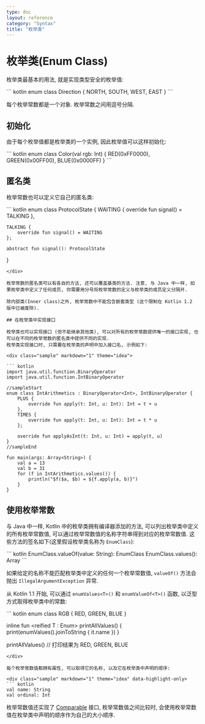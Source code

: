 ```yaml
---
type: doc
layout: reference
category: "Syntax"
title: "枚举类"
---
```


# 枚举类(Enum Class)

枚举类最基本的用法, 就是实现类型安全的枚举值:

<div class="sample" markdown="1" theme="idea" data-highlight-only>
``` kotlin
enum class Direction {
    NORTH, SOUTH, WEST, EAST
}
```
</div>

每个枚举常数都是一个对象. 枚举常数之间用逗号分隔.

## 初始化

由于每个枚举值都是枚举类的一个实例, 因此枚举值可以这样初始化:

<div class="sample" markdown="1" theme="idea" data-highlight-only>
``` kotlin
enum class Color(val rgb: Int) {
        RED(0xFF0000),
        GREEN(0x00FF00),
        BLUE(0x0000FF)
}
```
</div>

## 匿名类

枚举常数也可以定义它自己的匿名类:

<div class="sample" markdown="1" theme="idea" data-highlight-only>
``` kotlin
enum class ProtocolState {
    WAITING {
        override fun signal() = TALKING
    },

    TALKING {
        override fun signal() = WAITING
    };

    abstract fun signal(): ProtocolState
}
```
</div>

枚举常数的匿名类可以有各自的方法, 还可以覆盖基类的方法. 注意, 与 Java 中一样, 如果枚举类中定义了任何成员, 你需要用分号将枚举常数的定义与枚举类的成员定义分隔开.

除内部类(Inner class)之外, 枚举常数中不能包含嵌套类型 (这个限制在 Kotlin 1.2 版中已被废除).

## 在枚举类中实现接口

枚举类也可以实现接口 (但不能继承其他类), 可以对所有的枚举常数提供唯一的接口实现, 也可以在不同的枚举常数的匿名类中提供不同的实现.
枚举类实现接口时, 只需要在枚举类的声明中加入接口名, 示例如下:

<div class="sample" markdown="1" theme="idea">

``` kotlin
import java.util.function.BinaryOperator
import java.util.function.IntBinaryOperator

//sampleStart
enum class IntArithmetics : BinaryOperator<Int>, IntBinaryOperator {
    PLUS {
        override fun apply(t: Int, u: Int): Int = t + u
    },
    TIMES {
        override fun apply(t: Int, u: Int): Int = t * u
    };

    override fun applyAsInt(t: Int, u: Int) = apply(t, u)
}
//sampleEnd

fun main(args: Array<String>) {
    val a = 13
    val b = 31
    for (f in IntArithmetics.values()) {
        println("$f($a, $b) = ${f.apply(a, b)}")
    }
}
```
</div>

## 使用枚举常数

与 Java 中一样, Kotlin 中的枚举类拥有编译器添加的方法, 可以列出枚举类中定义的所有枚举常数值, 可以通过枚举常数值的名称字符串得到对应的枚举常数值. 这些方法的签名如下(这里假设枚举类名称为 `EnumClass`):

<div class="sample" markdown="1" theme="idea" data-highlight-only>
``` kotlin
EnumClass.valueOf(value: String): EnumClass
EnumClass.values(): Array<EnumClass>
```
</div>

如果给定的名称不能匹配枚举类中定义的任何一个枚举常数值, `valueOf()` 方法会抛出 `IllegalArgumentException` 异常.

从 Kotlin 1.1 开始, 可以通过 `enumValues<T>()` 和 `enumValueOf<T>()` 函数, 以泛型方式取得枚举类中的常数:

<div class="sample" markdown="1" theme="idea" data-highlight-only>
``` kotlin
enum class RGB { RED, GREEN, BLUE }

inline fun <reified T : Enum<T>> printAllValues() {
    print(enumValues<T>().joinToString { it.name })
}

printAllValues<RGB>() // 打印结果为 RED, GREEN, BLUE
```
</div>

每个枚举常数值都拥有属性, 可以取得它的名称, 以及它在枚举类中声明的顺序:

<div class="sample" markdown="1" theme="idea" data-highlight-only>
``` kotlin
val name: String
val ordinal: Int
```
</div>

枚举常数值还实现了 [Comparable](https://kotlinlang.org/api/latest/jvm/stdlib/kotlin/-comparable/index.html) 接口, 枚举常数值之间比较时, 会使用枚举常数值在枚举类中声明的顺序作为自己的大小顺序.
